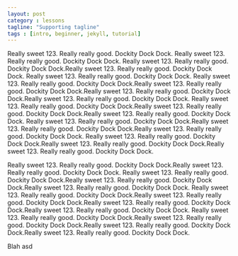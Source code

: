 ```yaml
---
layout: post
category : lessons
tagline: "Supporting tagline"
tags : [intro, beginner, jekyll, tutorial]
---
```


Really sweet 123. Really really good. Dockity Dock Dock. Really sweet 123. Really really good. Dockity Dock Dock.
Really sweet 123. Really really good. Dockity Dock Dock.Really sweet 123. Really really good. Dockity Dock Dock.
Really sweet 123. Really really good. Dockity Dock Dock.
Really sweet 123. Really really good. Dockity Dock Dock.Really sweet 123. Really really good. Dockity Dock Dock.Really sweet 123. Really really good. Dockity Dock Dock.Really sweet 123. Really really good. Dockity Dock Dock.
Really sweet 123. Really really good. Dockity Dock Dock.Really sweet 123. Really really good. Dockity Dock Dock.Really sweet 123. Really really good. Dockity Dock Dock.
Really sweet 123. Really really good. Dockity Dock Dock.Really sweet 123. Really really good. Dockity Dock Dock.Really sweet 123. Really really good. Dockity Dock Dock.
Really sweet 123. Really really good. Dockity Dock Dock.Really sweet 123. Really really good. Dockity Dock Dock.Really sweet 123. Really really good. Dockity Dock Dock.

Really sweet 123. Really really good. Dockity Dock Dock.Really sweet 123. Really really good. Dockity Dock Dock.
Really sweet 123. Really really good. Dockity Dock Dock.Really sweet 123. Really really good. Dockity Dock Dock.Really sweet 123. Really really good. Dockity Dock Dock.
Really sweet 123. Really really good. Dockity Dock Dock.Really sweet 123. Really really good. Dockity Dock Dock.Really sweet 123. Really really good. Dockity Dock Dock.Really sweet 123. Really really good. Dockity Dock Dock.
Really sweet 123. Really really good. Dockity Dock Dock.Really sweet 123. Really really good. Dockity Dock Dock.Really sweet 123. Really really good. Dockity Dock Dock.Really sweet 123. Really really good. Dockity Dock Dock.

Blah asd 
